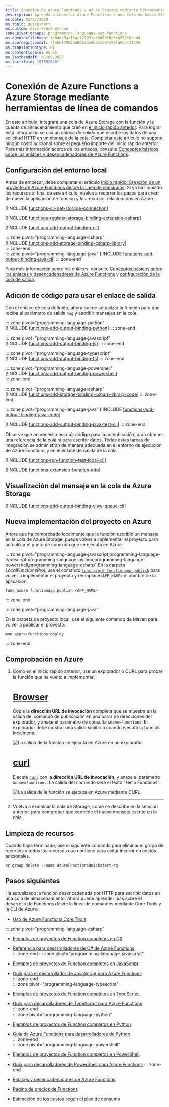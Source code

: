 ```yaml
---
title: Conexión de Azure Functions a Azure Storage mediante herramientas de línea de comandos
description: Aprenda a conectar Azure Functions a una cola de Azure Storage mediante la incorporación de un enlace de salida al proyecto de línea de comandos.
ms.date: 02/07/2020
ms.topic: quickstart
ms.custom: devx-track-python
zone_pivot_groups: programming-languages-set-functions
ms.openlocfilehash: 3e84db3aa13ae77f931a46683f0c5e4572f6ce44
ms.sourcegitcommit: 7fe8df79526a0067be4651ce6fa96fa9d4f21355
ms.translationtype: HT
ms.contentlocale: es-ES
ms.lasthandoff: 08/06/2020
ms.locfileid: "87852640"
---
```

# <a name="connect-azure-functions-to-azure-storage-using-command-line-tools"></a>Conexión de Azure Functions a Azure Storage mediante herramientas de línea de comandos

En este artículo, integrará una cola de Azure Storage con la función y la cuenta de almacenamiento que creó en [el inicio rápido anterior](functions-create-first-azure-function-azure-cli.md). Para lograr esta integración se usa un *enlace de salida* que escribe los datos de una solicitud HTTP en un mensaje de la cola. Completar este artículo no supone ningún costo adicional sobre el pequeño importe del inicio rápido anterior. Para más información acerca de los enlaces, consulte [Conceptos básicos sobre los enlaces y desencadenadores de Azure Functions](functions-triggers-bindings.md).

## <a name="configure-your-local-environment"></a>Configuración del entorno local

Antes de empezar, debe completar el artículo [Inicio rápido: Creación de un proyecto de Azure Functions desde la línea de comandos](functions-create-first-azure-function-azure-cli.md). Si ya ha limpiado los recursos al final de ese artículo, vuelva a recorrer los pasos para crear de nuevo la aplicación de función y los recursos relacionados en Azure.

[!INCLUDE [functions-cli-get-storage-connection](../../includes/functions-cli-get-storage-connection.md)]

[!INCLUDE [functions-register-storage-binding-extension-csharp](../../includes/functions-register-storage-binding-extension-csharp.md)]

[!INCLUDE [functions-add-output-binding-cli](../../includes/functions-add-output-binding-cli.md)]

::: zone pivot="programming-language-csharp"  
[!INCLUDE [functions-add-storage-binding-csharp-library](../../includes/functions-add-storage-binding-csharp-library.md)]  
::: zone-end  
::: zone pivot="programming-language-java" 
[!INCLUDE [functions-add-output-binding-java-cli](../../includes/functions-add-output-binding-java-cli.md)]
::: zone-end   

Para más información sobre los enlaces, consulte [Conceptos básicos sobre los enlaces y desencadenadores de Azure Functions](functions-triggers-bindings.md) y [configuración de la cola de salida](functions-bindings-storage-queue-output.md#configuration).

## <a name="add-code-to-use-the-output-binding"></a>Adición de código para usar el enlace de salida

Con el enlace de cola definido, ahora puede actualizar la función para que reciba el parámetro de salida `msg` y escribir mensajes en la cola.

::: zone pivot="programming-language-python"     
[!INCLUDE [functions-add-output-binding-python](../../includes/functions-add-output-binding-python.md)]
::: zone-end  

::: zone pivot="programming-language-javascript"  
[!INCLUDE [functions-add-output-binding-js](../../includes/functions-add-output-binding-js.md)]
::: zone-end  

::: zone pivot="programming-language-typescript"  
[!INCLUDE [functions-add-output-binding-ts](../../includes/functions-add-output-binding-ts.md)]
::: zone-end  

::: zone pivot="programming-language-powershell"  
[!INCLUDE [functions-add-output-binding-powershell](../../includes/functions-add-output-binding-powershell.md)]  
::: zone-end

::: zone pivot="programming-language-csharp"  
[!INCLUDE [functions-add-storage-binding-csharp-library-code](../../includes/functions-add-storage-binding-csharp-library-code.md)]
::: zone-end 

::: zone pivot="programming-language-java"
[!INCLUDE [functions-add-output-binding-java-code](../../includes/functions-add-output-binding-java-code.md)]

[!INCLUDE [functions-add-output-binding-java-test-cli](../../includes/functions-add-output-binding-java-test-cli.md)]
::: zone-end

Observe que *no* necesita escribir código para la autenticación, para obtener una referencia de la cola ni para escribir datos. Todas estas tareas de integración se administran de manera adecuada en el entorno de ejecución de Azure Functions y en el enlace de salida de la cola.

[!INCLUDE [functions-run-function-test-local-cli](../../includes/functions-run-function-test-local-cli.md)]

[!INCLUDE [functions-extension-bundles-info](../../includes/functions-extension-bundles-info.md)]

## <a name="view-the-message-in-the-azure-storage-queue"></a>Visualización del mensaje en la cola de Azure Storage

[!INCLUDE [functions-add-output-binding-view-queue-cli](../../includes/functions-add-output-binding-view-queue-cli.md)]

## <a name="redeploy-the-project-to-azure"></a>Nueva implementación del proyecto en Azure

Ahora que ha comprobado localmente que la función escribió un mensaje en la cola de Azure Storage, puede volver a implementar el proyecto para actualizar el punto de conexión que se ejecuta en Azure.

::: zone pivot="programming-language-javascript,programming-language-typescript,programming-language-python,programming-language-powershell,programming-language-csharp" 
En la carpeta *LocalFunctionsProj*, use el comando [`func azure functionapp publish`](functions-run-local.md#project-file-deployment) para volver a implementar el proyecto y reemplace`<APP_NAME>` el nombre de la aplicación.

```
func azure functionapp publish <APP_NAME>
```
::: zone-end  

::: zone pivot="programming-language-java" 

En la carpeta de proyecto local, use el siguiente comando de Maven para volver a publicar el proyecto:
```
mvn azure-functions:deploy
```
::: zone-end

## <a name="verify-in-azure"></a>Comprobación en Azure

1. Como en el inicio rápido anterior, use un explorador o CURL para probar la función que ha vuelto a implementar.

    # <a name="browser"></a>[Browser](#tab/browser)
    
    Copie la **dirección URL de invocación** completa que se muestra en la salida del comando de publicación en una barra de direcciones del explorador, y anexe el parámetro de consulta `&name=Functions`. El explorador debe mostrar una salida similar a cuando ejecutó la función localmente.

    ![La salida de la función se ejecuta en Azure en un explorador](./media/functions-add-output-binding-storage-queue-cli/function-test-cloud-browser.png)

    # <a name="curl"></a>[curl](#tab/curl)
    
    Ejecute [`curl`](https://curl.haxx.se/) con la **dirección URL de invocación**, y anexe el parámetro `&name=Functions`. La salida del comando será el texto "Hello Functions".
    
    ![La salida de la función se ejecuta en Azure mediante CURL.](./media/functions-add-output-binding-storage-queue-cli/function-test-cloud-curl.png)

    --- 

1. Vuelva a examinar la cola de Storage, como se describe en la sección anterior, para comprobar que contiene el nuevo mensaje escrito en la cola.

## <a name="clean-up-resources"></a>Limpieza de recursos

Cuando haya terminado, use el siguiente comando para eliminar el grupo de recursos y todos los recursos que contiene para evitar incurrir en costos adicionales.

```azurecli
az group delete --name AzureFunctionsQuickstart-rg
```

## <a name="next-steps"></a>Pasos siguientes

Ha actualizado la función desencadenada por HTTP para escribir datos en una cola de almacenamiento. Ahora puede aprender más sobre el desarrollo de Functions desde la línea de comandos mediante Core Tools y la CLI de Azure:

+ [Uso de Azure Functions Core Tools](functions-run-local.md)  

::: zone pivot="programming-language-csharp"  
+ [Ejemplos de proyectos de Function completos en C#](/samples/browse/?products=azure-functions&languages=csharp).

+ [Referencia para desarrolladores de C# de Azure Functions](functions-dotnet-class-library.md)  
::: zone-end 
::: zone pivot="programming-language-javascript"  
+ [Ejemplos de proyectos de Function completos en JavaScript](/samples/browse/?products=azure-functions&languages=javascript).

+ [Guía para el desarrollador de JavaScript para Azure Functions](functions-reference-node.md)  
::: zone-end  
::: zone pivot="programming-language-typescript"  
+ [Ejemplos de proyectos de Function completos en TypeScript](/samples/browse/?products=azure-functions&languages=typescript).

+ [Guía para desarrolladores de TypeScript para Azure Functions](functions-reference-node.md#typescript)  
::: zone-end  
::: zone pivot="programming-language-python"  
+ [Ejemplos de proyectos de Function completos en Python](/samples/browse/?products=azure-functions&languages=python).

+ [Guía de Azure Functions para desarrolladores de Python](functions-reference-python.md)  
::: zone-end  
::: zone pivot="programming-language-powershell"  
+ [Ejemplos de proyectos de Function completos en PowerShell](/samples/browse/?products=azure-functions&languages=azurepowershell).

+ [Guía para desarrolladores de PowerShell para Azure Functions](functions-reference-powershell.md) 
::: zone-end
+ [Enlaces y desencadenadores de Azure Functions](functions-triggers-bindings.md)

+ [Página de precios de Functions](https://azure.microsoft.com/pricing/details/functions/)

+ [Estimación de los costos según el plan de consumo](functions-consumption-costs.md) 
